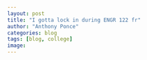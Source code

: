 ```yaml
---
layout: post
title: "I gotta lock in during ENGR 122 fr"
author: "Anthony Ponce"
categories: blog
tags: [blog, college]
image: 
---
```

